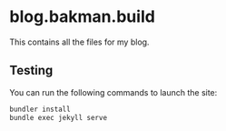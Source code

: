 # blog.bakman.build
This contains all the files for my blog.


## Testing
You can run the following commands to launch the site:
```bash
bundler install
bundle exec jekyll serve
```